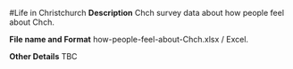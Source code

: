 #Life in Christchurch 
**Description**
Chch survey data about how people feel about Chch.

**File name and Format**
how-people-feel-about-Chch.xlsx / Excel.

**Other Details**
TBC


